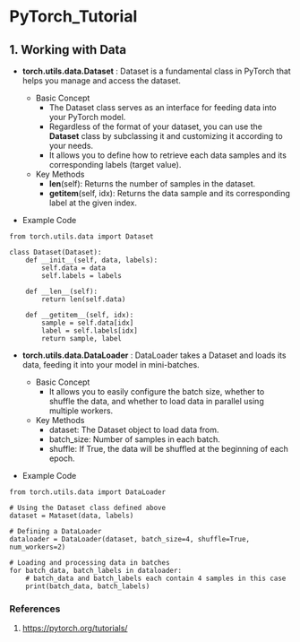 # PyTorch_Tutorial

## 1. Working with Data
- <b>torch.utils.data.Dataset</b> : Dataset is a fundamental class in PyTorch that helps you manage and access the dataset.
  - Basic Concept
    - The Dataset class serves as an interface for feeding data into your PyTorch model.
    - Regardless of the format of your dataset, you can use the <b>Dataset</b> class by subclassing it and customizing it according to your needs.
    - It allows you to define how to retrieve each data samples and its corresponding labels (target value).
  - Key Methods
    - __len__(self): Returns the number of samples in the dataset.
    - __getitem__(self, idx): Returns the data sample and its corresponding label at the given index.

- Example Code
```
from torch.utils.data import Dataset

class Dataset(Dataset):
    def __init__(self, data, labels):
        self.data = data
        self.labels = labels

    def __len__(self):
        return len(self.data)

    def __getitem__(self, idx):
        sample = self.data[idx]
        label = self.labels[idx]
        return sample, label
```
    
- <b>torch.utils.data.DataLoader</b> : DataLoader takes a Dataset and loads its data, feeding it into your model in mini-batches.
  - Basic Concept
    - It allows you to easily configure the batch size, whether to shuffle the data, and whether to load data in parallel using multiple workers.
  - Key Methods
    - dataset: The Dataset object to load data from.
    - batch_size: Number of samples in each batch.
    - shuffle: If True, the data will be shuffled at the beginning of each epoch.

- Example Code
```
from torch.utils.data import DataLoader

# Using the Dataset class defined above
dataset = Mataset(data, labels)

# Defining a DataLoader
dataloader = DataLoader(dataset, batch_size=4, shuffle=True, num_workers=2)

# Loading and processing data in batches
for batch_data, batch_labels in dataloader:
    # batch_data and batch_labels each contain 4 samples in this case
    print(batch_data, batch_labels)
```

### References
1. https://pytorch.org/tutorials/
